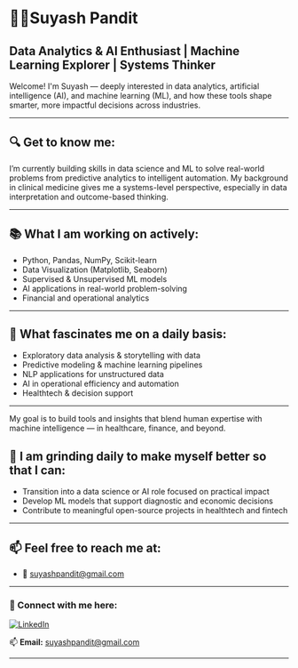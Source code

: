 # 👨‍⚕️Suyash Pandit
## Data Analytics & AI Enthusiast | Machine Learning Explorer | Systems Thinker

Welcome! I'm Suyash — deeply interested in data analytics, artificial intelligence (AI), and machine learning (ML), and how these tools shape smarter, more impactful decisions across industries.


---

## 🔍 Get to know me:
I’m currently building skills in data science and ML to solve real-world problems from predictive analytics to intelligent automation. My background in clinical medicine gives me a systems-level perspective, especially in data interpretation and outcome-based thinking.

---
## 📚 What I am working on actively:

- Python, Pandas, NumPy, Scikit-learn
- Data Visualization (Matplotlib, Seaborn)
- Supervised & Unsupervised ML models
- AI applications in real-world problem-solving
- Financial and operational analytics

---
## 🧠 What fascinates me on a daily basis:

- Exploratory data analysis & storytelling with data
- Predictive modeling & machine learning pipelines
- NLP applications for unstructured data
- AI in operational efficiency and automation
- Healthtech & decision support
---

My goal is to build tools and insights that blend human expertise with machine intelligence — in healthcare, finance, and beyond.

## 🚀 I am grinding daily to make myself better so that I can:
- Transition into a data science or AI role focused on practical impact
- Develop ML models that support diagnostic and economic decisions
- Contribute to meaningful open-source projects in healthtech and fintech

---
## 📫 Feel free to reach me at:
- 📧 suyashpandit@gmail.com

---
 
### 📢 Connect with me here:
[![LinkedIn](https://img.shields.io/badge/LinkedIn-0A66C2?style=for-the-badge&logo=linkedin&logoColor=white)](https://www.linkedin.com/in/suyash-pandit-bb2597330/)

📫 **Email:** suyashpandit@gmail.com  
 
---
 
###
